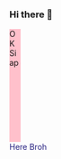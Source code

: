### Hi there 👋

<!--
**xxidbr9/xxidbr9** is a ✨ _special_ ✨ repository because its `README.md` (this file) appears on your GitHub profile.

Here are some ideas to get you started:

- 🔭 I’m currently working on ...
- 🌱 I’m currently learning ...
- 👯 I’m looking to collaborate on ...
- 🤔 I’m looking for help with ...
- 💬 Ask me about ...
- 📫 How to reach me: ...
- 😄 Pronouns: ...
- ⚡ Fun fact: ...
-->
<style>
    a{
        color:#292382;
        text-decoration:none;
    }
</style>
<div style="width:20px; height:200px;background-color:pink">
    OK Siap
</div>
<a href="https://github.com/xxidbr9">Here Broh</a>
